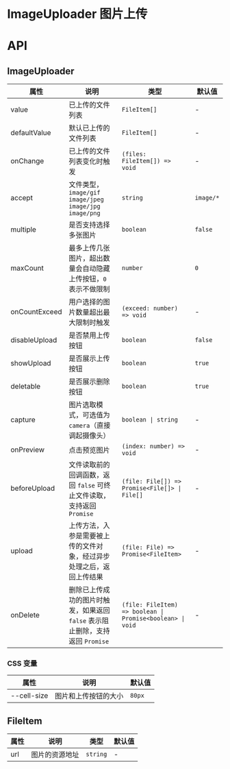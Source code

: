 # ImageUploader 图片上传

<code src="./demos/demo1.tsx"></code>

# API

## ImageUploader

| 属性          | 说明                                                                          | 类型                                                      | 默认值    |
| ------------- | ----------------------------------------------------------------------------- | --------------------------------------------------------- | --------- |
| value         | 已上传的文件列表                                                              | `FileItem[]`                                              | -         |
| defaultValue  | 默认已上传的文件列表                                                          | `FileItem[]`                                              | -         |
| onChange      | 已上传的文件列表变化时触发                                                    | `(files: FileItem[]) => void`                             | -         |
| accept        | 文件类型，`image/gif` `image/jpeg` `image/jpg` `image/png`                    | `string`                                                  | `image/*` |
| multiple      | 是否支持选择多张图片                                                          | `boolean`                                                 | `false`   |
| maxCount      | 最多上传几张图片，超出数量会自动隐藏上传按钮，`0` 表示不做限制                | `number`                                                  | `0`       |
| onCountExceed | 用户选择的图片数量超出最大限制时触发                                          | `(exceed: number) => void`                                | -         |
| disableUpload | 是否禁用上传按钮                                                              | `boolean`                                                 | `false`   |
| showUpload    | 是否展示上传按钮                                                              | `boolean`                                                 | `true`    |
| deletable     | 是否展示删除按钮                                                              | `boolean`                                                 | `true`    |
| capture       | 图片选取模式，可选值为 `camera`（直接调起摄像头）                             | `boolean \| string`                                       | -         |
| onPreview     | 点击预览图片                                                                  | `(index: number) => void`                                 | -         |
| beforeUpload  | 文件读取前的回调函数，返回 `false` 可终止文件读取，支持返回 `Promise`         | `(file: File[]) => Promise<File[]> \| File[]`             | -         |
| upload        | 上传方法，入参是需要被上传的文件对象，经过异步处理之后，返回上传结果          | `(file: File) => Promise<FileItem>`                       | -         |
| onDelete      | 删除已上传成功的图片时触发，如果返回 `false` 表示阻止删除，支持返回 `Promise` | `(file: FileItem) => boolean \| Promise<boolean> \| void` | -         |

### CSS 变量

| 属性        | 说明                 | 默认值 |
| ----------- | -------------------- | ------ |
| --cell-size | 图片和上传按钮的大小 | `80px` |

## FileItem

| 属性 | 说明           | 类型     | 默认值 |
| ---- | -------------- | -------- | ------ |
| url  | 图片的资源地址 | `string` | -      |

